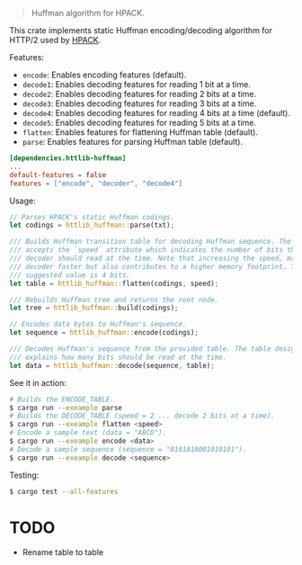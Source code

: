 > Huffman algorithm for HPACK.

This crate implements static Huffman encoding/decoding algorithm for HTTP/2 used by [HPACK](https://tools.ietf.org/html/rfc7541#appendix-B).

Features:
- `encode`: Enables encoding features (default).
- `decode1`: Enables decoding features for reading 1 bit at a time.
- `decode2`: Enables decoding features for reading 2 bits at a time.
- `decode3`: Enables decoding features for reading 3 bits at a time.
- `decode4`: Enables decoding features for reading 4 bits at a time (default).
- `decode5`: Enables decoding features for reading 5 bits at a time.
- `flatten`: Enables features for flattening Huffman table (default).
- `parse`: Enables features for parsing Huffman table (default).

```toml
[dependencies.httlib-huffman]
...
default-features = false
features = ["encode", "decoder", "decode4"]
```

Usage:
```rs
// Parses HPACK's static Huffman codings.
let codings = httlib_huffman::parse(txt);

/// Builds Huffman transition table for decoding Huffman sequence. The function
/// accepts the `speed` attribute which indicates the number of bits that the
/// decoder should read at the time. Note that increasing the speed, makes the 
/// decoder faster but also contributes to a higher memory footprint. The 
/// suggested value is 4 bits.
let table = httlib_huffman::flatten(codings, speed);

/// Rebuilds Huffman tree and returns the root node.
let tree = httlib_huffman::build(codings);

// Encodes data bytes to Huffman's sequence.
let sequence = httlib_huffman::encode(codings);

/// Decodes Huffman's sequence from the provided table. The table design
/// explains how many bits should be read at the time.
let data = httlib_huffman::decode(sequence, table);
```

See it in action:

```bash
# Builds the ENCODE_TABLE.
$ cargo run --exeample parse
# Builds the DECODE_TABLE (speed = 2 ... decode 2 bits at a time).
$ cargo run --exeample flatten <speed>
# Encode a sample text (data = "ABCD").
$ cargo run --exeample encode <data>
# Decode a sample sequence (sequence = "0101010001010101").
$ cargo run --exeample decode <sequence>
```

Testing:

```bash
$ cargo test --all-features
```

# TODO

* Rename table to table